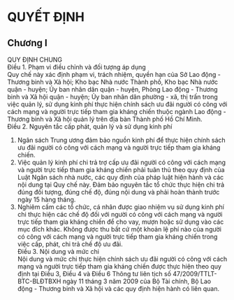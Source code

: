 # QUYẾT ĐỊNH

## Chương I  
QUY ĐỊNH CHUNG  
Điều 1. Phạm vi điều chỉnh và đối tượng áp dụng  
Quy chế này xác định phạm vi, trách nhiệm, quyền hạn của Sở Lao động - Thương binh và Xã hội; Kho bạc Nhà nước Thành phố, Kho bạc Nhà nước quận - huyện; Ủy ban nhân dân quận - huyện, Phòng Lao động - Thương binh và Xã hội quận - huyện; Ủy ban nhân dân phường - xã, thị trấn trong việc quản lý, sử dụng kinh phí thực hiện chính sách ưu đãi người có công với cách mạng và người trực tiếp tham gia kháng chiến thuộc ngành Lao động - Thương binh và Xã hội quản lý trên địa bàn Thành phố Hồ Chí Minh.  
Điều 2. Nguyên tắc cấp phát, quản lý và sử dụng kinh phí  
1. Ngân sách Trung ương đảm bảo nguồn kinh phí để thực hiện chính sách ưu đãi người có công với cách mạng và người trực tiếp tham gia kháng chiến.  
2. Việc quản lý kinh phí chi trả trợ cấp ưu đãi người có công với cách mạng và người trực tiếp tham gia kháng chiến phải tuân thủ theo quy định của Luật Ngân sách nhà nước, các quy định của pháp luật hiện hành và các nội dung tại Quy chế này. Đảm bảo nguyên tắc tổ chức thực hiện chi trả đúng đối tượng, đúng chế độ, đúng nội dung và phải hoàn thành trước ngày 15 hàng tháng.  
3. Nghiêm cấm các tổ chức, cá nhân được giao nhiệm vụ sử dụng kinh phí chi thực hiện các chế độ đối với người có công với cách mạng và người trực tiếp tham gia kháng chiến để cho vay, mượn hoặc sử dụng vào các mục đích khác. Không được thu bất cứ một khoản lệ phí nào của người có công với cách mạng và người trực tiếp tham gia kháng chiến trong việc cấp, phát, chi trả chế độ ưu đãi.  
Điều 3. Nội dung và mức chi  
Nội dung và mức chi thực hiện chính sách ưu đãi người có công với cách mạng và người trực tiếp tham gia kháng chiến được thực hiện theo quy định tại Điều 3, Điều 4 và Điều 6 Thông tư liên tịch số 47/2009/TTLT-BTC-BLĐTBXH ngày 11 tháng 3 năm 2009 của Bộ Tài chính, Bộ Lao động - Thương binh và Xã hội và các quy định hiện hành có liên quan.